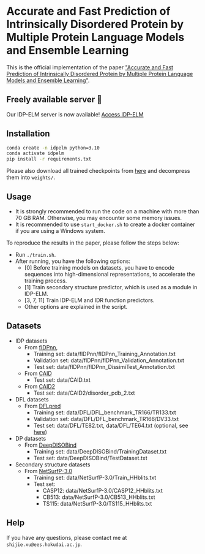 # Accurate and Fast Prediction of Intrinsically Disordered Protein by Multiple Protein Language Models and Ensemble Learning

This is the official implementation of the paper ["Accurate and Fast Prediction of Intrinsically Disordered Protein by Multiple Protein Language Models and Ensemble Learning"](https://pubs.acs.org/doi/full/10.1021/acs.jcim.3c01202).

## Freely available server 🎉
Our IDP-ELM server is now available! [Access IDP-ELM](https://onodalab.ees.hokudai.ac.jp/idp-elm)

## Installation


```bash
conda create -n idpelm python=3.10
conda activate idpelm
pip install -r requirements.txt
```

Please also download all trained checkpoints from [here]() and decompress them into `weights/`.

## Usage

- It is strongly recommended to run the code on a machine with more than 70 GB RAM. Otherwise, you may encounter some memory issues.
- It is recommended to use `start_docker.sh` to create a docker container if you are using a Windows system.

To reproduce the results in the paper, please follow the steps below:

- Run `./train.sh`.
- After running, you have the following options:
  - [0] Before training models on datasets, you have to encode sequences into high-dimensional representations, to accelerate the training process.
  - [1] Train secondary structure predictor, which is used as a module in IDP-ELM.
  - [3, 7, 11] Train IDP-ELM and IDR function predictors.
  - Other options are explained in the script.

## Datasets
- IDP datasets
    - From [fIDPnn](https://www.nature.com/articles/s41467-021-24773-7), 
        - Training set: data/flDPnn/flDPnn_Training_Annotation.txt
        - Validation set: data/flDPnn/flDPnn_Validation_Annotation.txt
        - Test set: data/flDPnn/flDPnn_DissimiTest_Annotation.txt
    - From [CAID](https://www.nature.com/articles/s41592-021-01117-3)
        - Test set: data/CAID.txt
    - From [CAID2](https://onlinelibrary.wiley.com/doi/10.1002/prot.26582)
        - Test set: data/CAID2/disorder_pdb_2.txt
- DFL datasets 
    - From [DFLpred](https://academic.oup.com/bioinformatics/article/32/12/i341/2289031?login=true) 
        - Training set: data/DFL/DFL_benchmark_TR166/TR133.txt
        - Validation set: data/DFL/DFL_benchmark_TR166/DV33.txt
        - Test set: data/DFL/TE82.txt, data/DFL/TE64.txt (optional, see [here](http://bliulab.net/TransDFL/benchmark/))
- DP datasets
    - From [DeepDISOBind](https://pubmed.ncbi.nlm.nih.gov/34905768/)
        - Training set: data/DeepDISOBind/TrainingDataset.txt
        - Test set: data/DeepDISOBind/TestDataset.txt
- Secondary structure datasets
    - From [NetSurfP-3.0](https://academic.oup.com/nar/article/50/W1/W510/6596854)
        - Training set: data/NetSurfP-3.0/Train_HHblits.txt
        - Test set: 
            - CASP12: data/NetSurfP-3.0/CASP12_HHblits.txt
            - CB513: data/NetSurfP-3.0/CB513_HHblits.txt
            - TS115: data/NetSurfP-3.0/TS115_HHblits.txt

## Help

If you have any questions, please contact me at `shijie.xu@ees.hokudai.ac.jp`.

